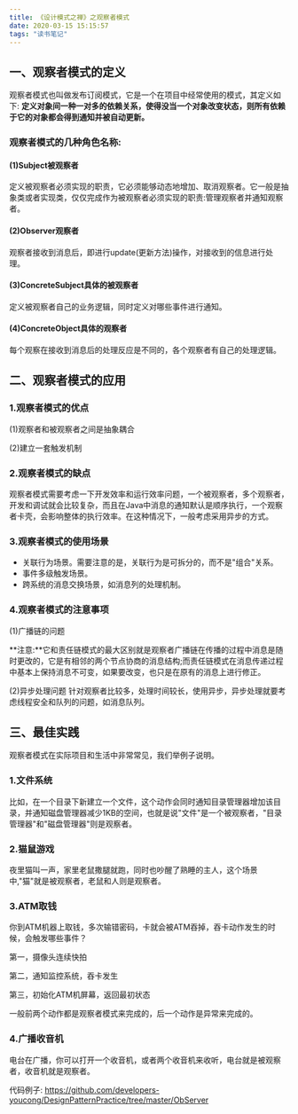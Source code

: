 ```yaml
---
title: 《设计模式之禅》之观察者模式
date: 2020-03-15 15:15:57
tags: "读书笔记"
---
```


## 一、观察者模式的定义
观察者模式也叫做发布订阅模式，它是一个在项目中经常使用的模式，其定义如下:
**定义对象间一种一对多的依赖关系，使得没当一个对象改变状态，则所有依赖于它的对象都会得到通知并被自动更新。**
<!--more-->
### 观察者模式的几种角色名称:


#### (1)Subject被观察者
定义被观察者必须实现的职责，它必须能够动态地增加、取消观察者。它一般是抽象类或者实现类，仅仅完成作为被观察者必须实现的职责:管理观察者并通知观察者。


#### (2)Observer观察者
观察者接收到消息后，即进行update(更新方法)操作，对接收到的信息进行处理。

#### (3)ConcreteSubject具体的被观察者
定义被观察者自己的业务逻辑，同时定义对哪些事件进行通知。

#### (4)ConcreteObject具体的观察者
每个观察在接收到消息后的处理反应是不同的，各个观察者有自己的处理逻辑。


## 二、观察者模式的应用

### 1.观察者模式的优点
(1)观察者和被观察者之间是抽象耦合

(2)建立一套触发机制

### 2.观察者模式的缺点
观察者模式需要考虑一下开发效率和运行效率问题，一个被观察者，多个观察者，开发和调试就会比较复杂，而且在Java中消息的通知默认是顺序执行，一个观察者卡壳，会影响整体的执行效率。在这种情况下，一般考虑采用异步的方式。

### 3.观察者模式的使用场景
- 关联行为场景。需要注意的是，关联行为是可拆分的，而不是"组合"关系。
- 事件多级触发场景。
- 跨系统的消息交换场景，如消息列的处理机制。


### 4.观察者模式的注意事项
(1)广播链的问题

**注意:**它和责任链模式的最大区别就是观察者广播链在传播的过程中消息是随时更改的，它是有相邻的两个节点协商的消息结构;而责任链模式在消息传递过程中基本上保持消息不可变，如果要改变，也只是在原有的消息上进行修正。

(2)异步处理问题
针对观察者比较多，处理时间较长，使用异步，异步处理就要考虑线程安全和队列的问题，如消息队列。


## 三、最佳实践
观察者模式在实际项目和生活中非常常见，我们举例子说明。

### 1.文件系统
比如，在一个目录下新建立一个文件，这个动作会同时通知目录管理器增加该目录，并通知磁盘管理器减少1KB的空间，也就是说"文件"是一个被观察者，"目录管理器"和"磁盘管理器"则是观察者。

### 2.猫鼠游戏
夜里猫叫一声，家里老鼠撒腿就跑，同时也吵醒了熟睡的主人，这个场景中,"猫"就是被观察者，老鼠和人则是观察者。

### 3.ATM取钱
你到ATM机器上取钱，多次输错密码，卡就会被ATM吞掉，吞卡动作发生的时候，会触发哪些事件？

第一，摄像头连续快拍

第二，通知监控系统，吞卡发生

第三，初始化ATM机屏幕，返回最初状态

一般前两个动作都是观察者模式来完成的，后一个动作是异常来完成的。

### 4.广播收音机
电台在广播，你可以打开一个收音机，或者两个收音机来收听，电台就是被观察者，收音机就是观察者。

代码例子:
https://github.com/developers-youcong/DesignPatternPractice/tree/master/ObServer